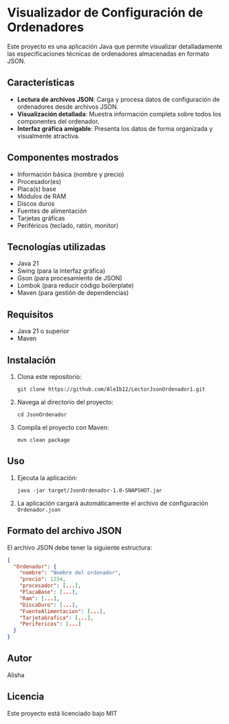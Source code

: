 # Visualizador de Configuración de Ordenadores

Este proyecto es una aplicación Java que permite visualizar detalladamente las especificaciones técnicas de ordenadores almacenadas en formato JSON.

## Características

- **Lectura de archivos JSON**: Carga y procesa datos de configuración de ordenadores desde archivos JSON.
- **Visualización detallada**: Muestra información completa sobre todos los componentes del ordenador.
- **Interfaz gráfica amigable**: Presenta los datos de forma organizada y visualmente atractiva.

## Componentes mostrados

- Información básica (nombre y precio)
- Procesador(es)
- Placa(s) base
- Módulos de RAM
- Discos duros
- Fuentes de alimentación
- Tarjetas gráficas
- Periféricos (teclado, ratón, monitor)

## Tecnologías utilizadas

- Java 21
- Swing (para la interfaz gráfica)
- Gson (para procesamiento de JSON)
- Lombok (para reducir código boilerplate)
- Maven (para gestión de dependencias)

## Requisitos

- Java 21 o superior
- Maven

## Instalación

1. Clona este repositorio:
   ```
   git clone https://github.com/AleIb12/LectorJsonOrdenador1.git
   ```

2. Navega al directorio del proyecto:
   ```
   cd JsonOrdenador
   ```

3. Compila el proyecto con Maven:
   ```
   mvn clean package
   ```

## Uso

1. Ejecuta la aplicación:
   ```
   java -jar target/JsonOrdenador-1.0-SNAPSHOT.jar
   ```

2. La aplicación cargará automáticamente el archivo de configuración `Ordenador.json`

## Formato del archivo JSON

El archivo JSON debe tener la siguiente estructura:

```json
{
  "Ordenador": {
    "nombre": "Nombre del ordenador",
    "precio": 1234,
    "procesador": [...],
    "PlacaBase": [...],
    "Ram": [...],
    "DiscoDuro": [...],
    "FuenteAlimentacion": [...],
    "TarjetaGrafica": [...],
    "Perifericos": [...]
  }
}
```

## Autor

Alisha

## Licencia

Este proyecto está licenciado bajo MIT